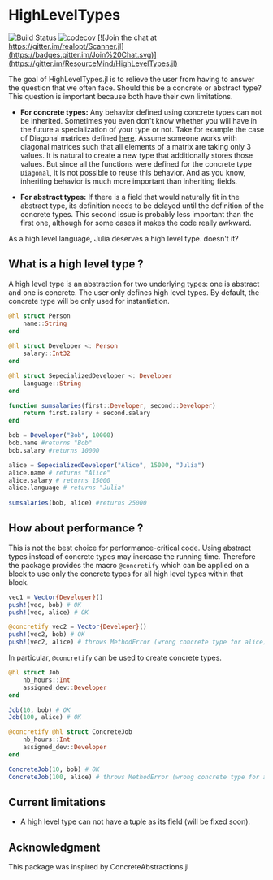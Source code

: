 
# HighLevelTypes

[![Build Status](https://travis-ci.org/ResourceMind/HighLevelTypes.jl.svg?branch=master)](https://travis-ci.org/ResourceMind/HighLevelTypes.jl)
[![codecov](https://codecov.io/gh/ResourceMind/HighLevelTypes.jl/branch/master/graph/badge.svg)](https://codecov.io/gh/ResourceMind/HighLevelTypes.jl)
[![Join the chat at https://gitter.im/realopt/Scanner.jl](https://badges.gitter.im/Join%20Chat.svg)](https://gitter.im/ResourceMind/HighLevelTypes.jl)

The goal of HighLevelTypes.jl is to relieve the user from having to answer the question that we often face. Should this be a concrete or abstract type? This question is important because both have their own limitations.

- **For concrete types:** Any behavior defined using concrete types can not be inherited.  Sometimes you even don't know whether you will have in the future a specialization of your type or not. Take for example the case of Diagonal matrices defined [here](https://github.com/JuliaLang/julia/blob/0d7248e2ff65bd6886ba3f003bf5aeab929edab5/base/linalg/diagonal.jl). Assume someone works with diagonal matrices such that all elements of a matrix are taking only 3 values. It is natural to create a new type that additionally stores those values. But since all the functions were defined for the concrete type `Diagonal`, it is not possible to reuse this behavior. And as you know, inheriting behavior is much more important than inheriting fields.

- **For abstract types:** If there is a field that would naturally fit in the abstract type, its definition needs to be delayed until the definition of the concrete types. This second issue is probably less important than the first one, although for some cases it makes the code really awkward.

As a high level language, Julia deserves a high level type. doesn't it? 

## What is a high level type ?

A high level type is an abstraction for two underlying types: one is abstract and one is concrete. The user only defines high level types. By default, the concrete type will be only used for instantiation.

```julia
@hl struct Person
    name::String
end
    
@hl struct Developer <: Person
    salary::Int32
end

@hl struct SepecializedDeveloper <: Developer
    language::String
end

function sumsalaries(first::Developer, second::Developer)
    return first.salary + second.salary
end

bob = Developer("Bob", 10000)
bob.name #returns "Bob" 
bob.salary #returns 10000

alice = SepecializedDeveloper("Alice", 15000, "Julia")    
alice.name # returns "Alice" 
alice.salary # returns 15000    
alice.language # returns "Julia"
    
sumsalaries(bob, alice) #returns 25000
```

## How about performance ?

This is not the best choice for performance-critical code. Using abstract types instead of concrete types may increase the running time. Therefore the package provides the macro `@concretify` which can be applied on a block to use only the concrete types for all high level types within that block.

```julia
vec1 = Vector{Developer}()
push!(vec, bob) # OK
push!(vec, alice) # OK

@concretify vec2 = Vector{Developer}()
push!(vec2, bob) # OK
push!(vec2, alice) # throws MethodError (wrong concrete type for alice)
````

In particular, `@concretify` can be used to create concrete types.

```julia
@hl struct Job
    nb_hours::Int
    assigned_dev::Developer
end

Job(10, bob) # OK 
Job(100, alice) # OK

@concretify @hl struct ConcreteJob
    nb_hours::Int
    assigned_dev::Developer
end

ConcreteJob(10, bob) # OK
ConcreteJob(100, alice) # throws MethodError (wrong concrete type for alice)
````

## Current limitations

- A high level type can not have a tuple as its field (will be fixed soon).

## Acknowledgment

This package was inspired by ConcreteAbstractions.jl
